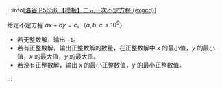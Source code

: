 :::info[[洛谷 P5656 【模板】二元一次不定方程 (exgcd)](https://www.luogu.com.cn/problem/P5656)]

给定不定方程 $ax+by=c$。（$a,b,c\le 10^9$）

- 若无整数解，输出 `-1`。
- 若有正整数解，输出正整数解的数量，在正整数解中 $x$ 的最小值，$y$ 的最小值，$x$ 的最大值，$y$ 的最大值。
- 若没有正整数解，输出 $x$ 的最小正整数值，$y$ 的最小正整数值。

:::
